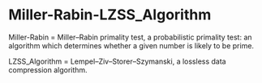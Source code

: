 # Miller-Rabin-LZSS_Algorithm
Miller-Rabin = Miller–Rabin primality test, a probabilistic primality test: an algorithm which determines whether a given number is likely to be prime.

LZSS_Algorithm = Lempel–Ziv–Storer–Szymanski, a lossless data compression algorithm.
